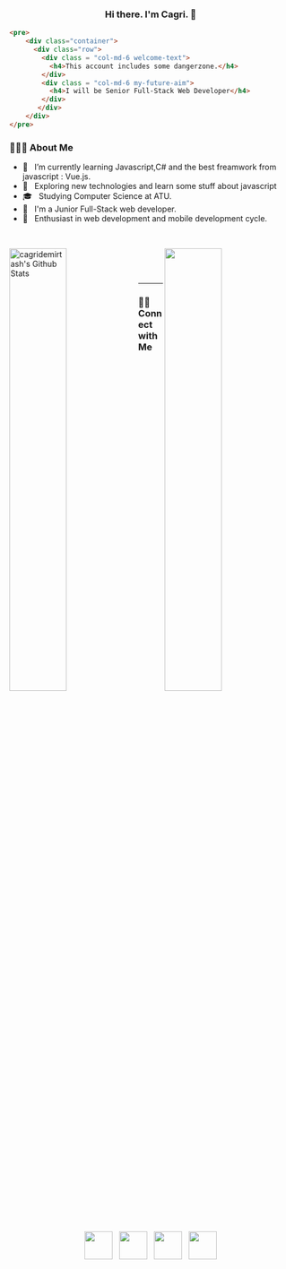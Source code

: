<h3 align="center">Hi there. I'm Cagri. 👋</h3> 

```html
<pre>
    <div class="container">
      <div class="row">
        <div class = "col-md-6 welcome-text">
          <h4>This account includes some dangerzone.</h4>
        </div>
        <div class = "col-md-6 my-future-aim">
          <h4>I will be Senior Full-Stack Web Developer</h4>
        </div>
       </div>
    </div>
</pre>
```

<h3> 👨🏻‍💻 About Me </h3>

- 🔭 &nbsp; I’m currently learning Javascript,C# and the best freamwork from javascript : Vue.js. 
- 🤔 &nbsp; Exploring new technologies and learn some stuff about javascript
- 🎓 &nbsp; Studying Computer Science at ATU.
- 💼 &nbsp; I'm a Junior Full-Stack web developer.
- 🌱 &nbsp; Enthusiast in web development and mobile development cycle.

<br>
    <p> 
    <img align="left" src="https://github-readme-stats.vercel.app/api?username=cagridemirtash&include_all_commits=true&count_private=true&show_icons=true&line_height=20&title_color=7A7ADB&icon_color=2234AE&text_color=D3D3D3&bg_color=0,000000,130F40" width = "45%" alt="cagridemirtash's Github Stats">
    &nbsp;
    <img align= "right" src="https://github-readme-stats.vercel.app/api/top-langs/?username=cagridemirtash&layout=compact&text_color=daf7dc&bg_color=151515" width = "45%" >
    <img align = "center" >
   </p>

<br>
<hr>

<h3> 🤝🏻 Connect with Me </h3>

<p align="center">
&nbsp; <a href="https://twitter.com/cagridemirtash" target="_blank" rel="noopener noreferrer"><img src="https://img.icons8.com/plasticine/100/000000/twitter.png" width="50" /></a>  
&nbsp; <a href="https://www.instagram.com/cagridemirttas/" target="_blank" rel="noopener noreferrer"><img src="https://img.icons8.com/plasticine/100/000000/instagram-new.png" width="50" /></a>  
&nbsp; <a href="https://www.linkedin.com/in/cagdem/" target="_blank" rel="noopener noreferrer"><img src="https://img.icons8.com/plasticine/100/000000/linkedin.png" width="50" /></a>
&nbsp; <a href="mailto:cagridemirtash@gmail.com" target="_blank" rel="noopener noreferrer"><img src="https://img.icons8.com/plasticine/100/000000/gmail.png"  width="50" /></a>
</p>
